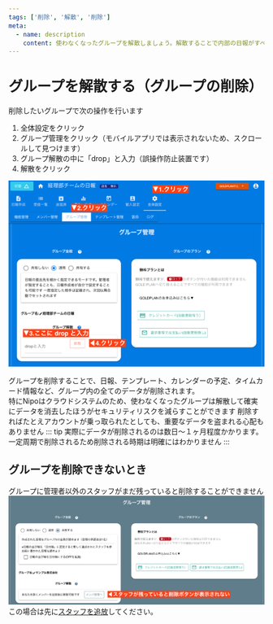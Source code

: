 ```yaml
---
tags: ['削除', '解散', '削除']
meta:
  - name: description
    content: 使わなくなったグループを解散しましょう。解散することで内部の日報がすべて安全に削除されます
---
```

# グループを解散する（グループの削除）<Badge text="管理者向け" />
削除したいグループで次の操作を行います
1. 全体設定をクリック
2. グループ管理をクリック（モバイルアプリでは表示されないため、スクロールして見つけます）
3. グループ解散の中に「drop」と入力（誤操作防止装置です）
4. 解散をクリック


![グループの解散](./group/g4.png)

グループを削除することで、日報、テンプレート、カレンダーの予定、タイムカード情報など、グループ内の全てのデータが削除されます。  
特にNipoはクラウドシステムのため、使わなくなったグループは解散して確実にデータを消去したほうがセキュリティリスクを減らすことができます
削除すればたとえアカウントが乗っ取られたとしても、重要なデータを盗まれる心配もありません
::: tip
実際にデータが削除されるのは数日〜１ヶ月程度かかります。一定周期で削除されるため削除される時期は明確にはわかりません
:::

## グループを削除できないとき
グループに管理者以外のスタッフがまだ残っていると削除することができません
![グループの削除](./group/g5.png)
この場合は先に[スタッフを追放](/manual/group/rmstaff)してください。
